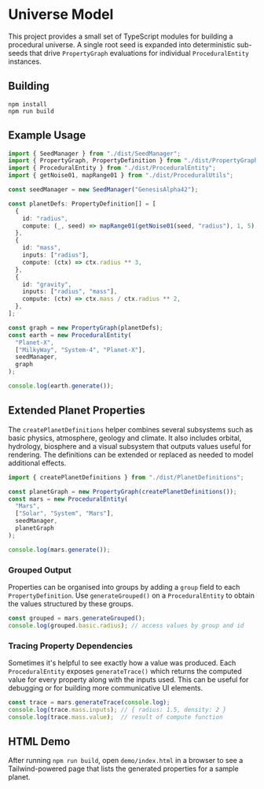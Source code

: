 # Universe Model

This project provides a small set of TypeScript modules for building a
procedural universe. A single root seed is expanded into deterministic
sub-seeds that drive `PropertyGraph` evaluations for individual
`ProceduralEntity` instances.

## Building

```
npm install
npm run build
```

## Example Usage

```ts
import { SeedManager } from "./dist/SeedManager";
import { PropertyGraph, PropertyDefinition } from "./dist/PropertyGraph";
import { ProceduralEntity } from "./dist/ProceduralEntity";
import { getNoise01, mapRange01 } from "./dist/ProceduralUtils";

const seedManager = new SeedManager("GenesisAlpha42");

const planetDefs: PropertyDefinition[] = [
  {
    id: "radius",
    compute: (_, seed) => mapRange01(getNoise01(seed, "radius"), 1, 5),
  },
  {
    id: "mass",
    inputs: ["radius"],
    compute: (ctx) => ctx.radius ** 3,
  },
  {
    id: "gravity",
    inputs: ["radius", "mass"],
    compute: (ctx) => ctx.mass / ctx.radius ** 2,
  },
];

const graph = new PropertyGraph(planetDefs);
const earth = new ProceduralEntity(
  "Planet-X",
  ["MilkyWay", "System-4", "Planet-X"],
  seedManager,
  graph
);

console.log(earth.generate());
```

## Extended Planet Properties

The `createPlanetDefinitions` helper combines several subsystems such as
basic physics, atmosphere, geology and climate. It also includes
orbital, hydrology, biosphere and a visual subsystem that outputs values
useful for rendering. The definitions can be extended or replaced as
needed to model additional effects.

```ts
import { createPlanetDefinitions } from "./dist/PlanetDefinitions";

const planetGraph = new PropertyGraph(createPlanetDefinitions());
const mars = new ProceduralEntity(
  "Mars",
  ["Solar", "System", "Mars"],
  seedManager,
  planetGraph
);

console.log(mars.generate());
```

### Grouped Output

Properties can be organised into groups by adding a `group` field to each
`PropertyDefinition`. Use `generateGrouped()` on a `ProceduralEntity` to obtain
the values structured by these groups.

```ts
const grouped = mars.generateGrouped();
console.log(grouped.basic.radius); // access values by group and id
```

### Tracing Property Dependencies

Sometimes it's helpful to see exactly how a value was produced. Each
`ProceduralEntity` exposes `generateTrace()` which returns the computed value
for every property along with the inputs used. This can be useful for debugging
or for building more communicative UI elements.

```ts
const trace = mars.generateTrace(console.log);
console.log(trace.mass.inputs); // { radius: 1.5, density: 2 }
console.log(trace.mass.value);  // result of compute function
```

## HTML Demo

After running `npm run build`, open `demo/index.html` in a browser to see a
Tailwind-powered page that lists the generated properties for a sample planet.
